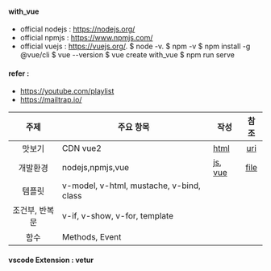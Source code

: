 #### with_vue
+ official nodejs : https://nodejs.org/
+ official npmjs : https://www.npmjs.com/
+ official vuejs : https://vuejs.org/. 
$ node -v. 
$ npm -v
$ npm install -g @vue/cli
$ vue --version
$ vue create with_vue
$ npm run serve

#### refer : 
+ https://youtube.com/playlist
+ https://mailtrap.io/ 

| 주제 | 주요 항목 | 작성 | 참조 |
| :---: | --- |  --- | :---: |
|맛보기|CDN vue2|[html](./helloworld.html)|[uri](https://v2.vuejs.org/v2/guide/installation.html?redirect=true)|
|개발환경|nodejs,npmjs,vue|[js](./helloworld.js), [vue](./src/App.vue)|[file]()|
|템플릿|v-model, v-html, mustache, v-bind, class | | |
|조건부, 반복문| v-if, v-show, v-for, template| | |
|함수|Methods, Event|| |
#### vscode Extension : vetur
